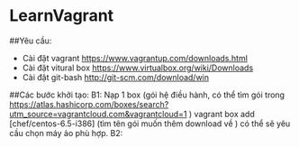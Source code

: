 # LearnVagrant

##Yêu cầu:  
- Cài đặt vagrant          https://www.vagrantup.com/downloads.html  
- Cài đặt vitural box      https://www.virtualbox.org/wiki/Downloads
- Cài đặt git-bash         http://git-scm.com/download/win
  
  
##Các bước khởi tạo:
B1: Nạp 1 box (gói hệ điều hành, có thể tìm gói trong https://atlas.hashicorp.com/boxes/search?utm_source=vagrantcloud.com&vagrantcloud=1 ) 
vagrant box add [chef/centos-6.5-i386] (tìm tên gói muốn thêm download về  )
có thể sẽ yêu cầu chọn máy ảo phù hợp.
B2: 
